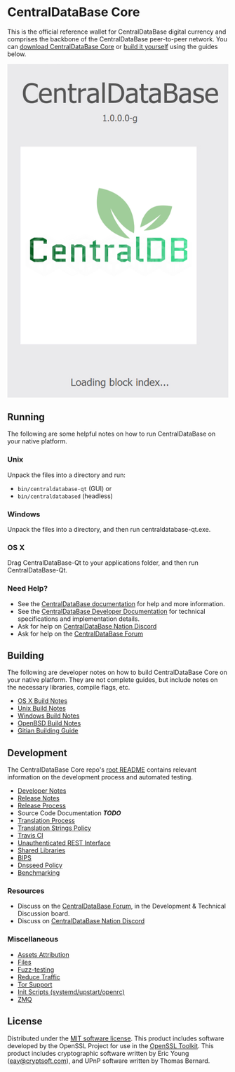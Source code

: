 CentralDataBase Core
==========

This is the official reference wallet for CentralDataBase digital currency and comprises the backbone of the CentralDataBase peer-to-peer network. You can [download CentralDataBase Core](https://www.centraldatabase.org/downloads/) or [build it yourself](#building) using the guides below.

![login](https://raw.githubusercontent.com/Centraldb/CDCI/main/screenshot/2023-08-05%2013-28-56-814.png)

Running
---------------------
The following are some helpful notes on how to run CentralDataBase on your native platform.

### Unix

Unpack the files into a directory and run:

- `bin/centraldatabase-qt` (GUI) or
- `bin/centraldatabased` (headless)

### Windows

Unpack the files into a directory, and then run centraldatabase-qt.exe.

### OS X

Drag CentralDataBase-Qt to your applications folder, and then run CentralDataBase-Qt.

### Need Help?

* See the [CentralDataBase documentation](https://docs.centraldatabase.org)
for help and more information.
* See the [CentralDataBase Developer Documentation](https://centraldatabase-docs.github.io/) 
for technical specifications and implementation details.
* Ask for help on [CentralDataBase Nation Discord](http://centraldatabasechat.org)
* Ask for help on the [CentralDataBase Forum](https://centraldatabase.org/forum)

Building
---------------------
The following are developer notes on how to build CentralDataBase Core on your native platform. They are not complete guides, but include notes on the necessary libraries, compile flags, etc.

- [OS X Build Notes](build-osx.md)
- [Unix Build Notes](build-unix.md)
- [Windows Build Notes](build-windows.md)
- [OpenBSD Build Notes](build-openbsd.md)
- [Gitian Building Guide](gitian-building.md)

Development
---------------------
The CentralDataBase Core repo's [root README](/README.md) contains relevant information on the development process and automated testing.

- [Developer Notes](developer-notes.md)
- [Release Notes](release-notes.md)
- [Release Process](release-process.md)
- Source Code Documentation ***TODO***
- [Translation Process](translation_process.md)
- [Translation Strings Policy](translation_strings_policy.md)
- [Travis CI](travis-ci.md)
- [Unauthenticated REST Interface](REST-interface.md)
- [Shared Libraries](shared-libraries.md)
- [BIPS](bips.md)
- [Dnsseed Policy](dnsseed-policy.md)
- [Benchmarking](benchmarking.md)

### Resources
* Discuss on the [CentralDataBase Forum](https://centraldatabase.org/forum), in the Development & Technical Discussion board.
* Discuss on [CentralDataBase Nation Discord](http://centraldatabasechat.org)

### Miscellaneous
- [Assets Attribution](assets-attribution.md)
- [Files](files.md)
- [Fuzz-testing](fuzzing.md)
- [Reduce Traffic](reduce-traffic.md)
- [Tor Support](tor.md)
- [Init Scripts (systemd/upstart/openrc)](init.md)
- [ZMQ](zmq.md)

License
---------------------
Distributed under the [MIT software license](/COPYING).
This product includes software developed by the OpenSSL Project for use in the [OpenSSL Toolkit](https://www.openssl.org/). This product includes
cryptographic software written by Eric Young ([eay@cryptsoft.com](mailto:eay@cryptsoft.com)), and UPnP software written by Thomas Bernard.
